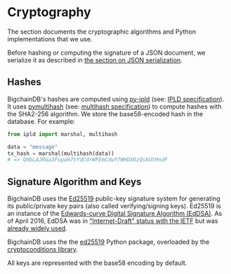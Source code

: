 # Cryptography

The section documents the cryptographic algorithms and Python implementations that we use.

Before hashing or computing the signature of a JSON document, we serialize it as described in [the section on JSON serialization](json-serialization.html).

## Hashes

BigchainDB's hashes are computed using [py-ipld](https://github.com/bigchaindb/py-ipld) (see: [IPLD specification](https://github.com/ipfs/specs/tree/master/ipld)). It uses [pymultihash](https://github.com/ivilata/pymultihash) (see: [multihash specification](https://github.com/jbenet/multihash)) to compute hashes with the SHA2-256 algorithm.
We store the base58-encoded hash in the database. For example:

```python
from ipld import marshal, multihash

data = "message"
tx_hash = marshal(multihash(data))
# => QmbLAJRGa3FupoH7tYdCdrWFEmCdwY7WHDX8zQskUtHndF
```

## Signature Algorithm and Keys

BigchainDB uses the [Ed25519](https://ed25519.cr.yp.to/) public-key signature system for generating its public/private key pairs (also called verifying/signing keys). Ed25519 is an instance of the [Edwards-curve Digital Signature Algorithm (EdDSA)](https://en.wikipedia.org/wiki/EdDSA). As of April 2016, EdDSA was in ["Internet-Draft" status with the IETF](https://tools.ietf.org/html/draft-irtf-cfrg-eddsa-05) but was [already widely used](https://ianix.com/pub/ed25519-deployment.html).

BigchainDB uses the the [ed25519](https://github.com/warner/python-ed25519) Python package, overloaded by the [cryptoconditions library](https://github.com/bigchaindb/cryptoconditions).

All keys are represented with the base58 encoding by default.
